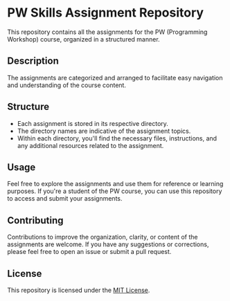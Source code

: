 # PW Skills Assignment Repository

This repository contains all the assignments for the PW (Programming Workshop) course, organized in a structured manner.

## Description

The assignments are categorized and arranged to facilitate easy navigation and understanding of the course content.

## Structure

- Each assignment is stored in its respective directory.
- The directory names are indicative of the assignment topics.
- Within each directory, you'll find the necessary files, instructions, and any additional resources related to the assignment.

## Usage

Feel free to explore the assignments and use them for reference or learning purposes. If you're a student of the PW course, you can use this repository to access and submit your assignments.

## Contributing

Contributions to improve the organization, clarity, or content of the assignments are welcome. If you have any suggestions or corrections, please feel free to open an issue or submit a pull request.

## License

This repository is licensed under the [MIT License](LICENSE).
